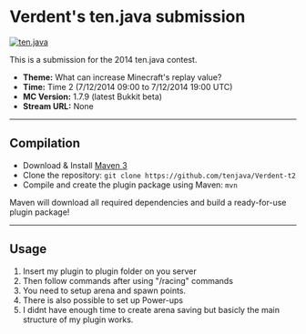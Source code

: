 Verdent's ten.java submission
==============================

[![ten.java](https://cdn.mediacru.sh/hu4CJqRD7AiB.svg)](https://tenjava.com/)

This is a submission for the 2014 ten.java contest.

- __Theme:__ What can increase Minecraft's replay value?
- __Time:__ Time 2 (7/12/2014 09:00 to 7/12/2014 19:00 UTC)
- __MC Version:__ 1.7.9 (latest Bukkit beta)
- __Stream URL:__ None

<!-- put chosen theme above -->

---------------------------------------

Compilation
-----------

- Download & Install [Maven 3](http://maven.apache.org/download.html)
- Clone the repository: `git clone https://github.com/tenjava/Verdent-t2`
- Compile and create the plugin package using Maven: `mvn`

Maven will download all required dependencies and build a ready-for-use plugin package!

---------------------------------------

Usage
-----

1. Insert my plugin to plugin folder on you server
2. Then follow commands after using "/racing" commands
3. You need to setup arena and spawn points. 
4. There is also possible to set up Power-ups
5. I didnt have enough time to create arena saving but basicly the main structure of my plugin works.

<!-- Hi, Verdent! This is the default README for every ten.java submission. -->
<!-- We encourage you to edit this README with some information about your submission – keep in mind you'll be scored on documentation! -->
